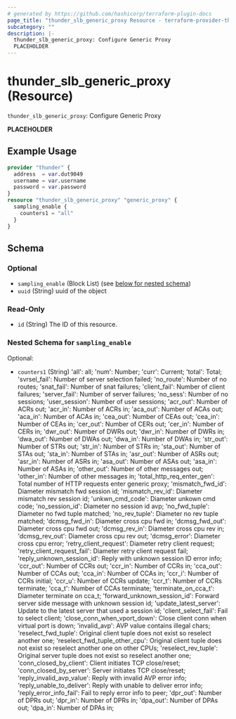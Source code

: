 ```yaml
---
# generated by https://github.com/hashicorp/terraform-plugin-docs
page_title: "thunder_slb_generic_proxy Resource - terraform-provider-thunder"
subcategory: ""
description: |-
  thunder_slb_generic_proxy: Configure Generic Proxy
  PLACEHOLDER
---
```


# thunder_slb_generic_proxy (Resource)

`thunder_slb_generic_proxy`: Configure Generic Proxy

__PLACEHOLDER__

## Example Usage

```terraform
provider "thunder" {
  address  = var.dut9049
  username = var.username
  password = var.password
}
resource "thunder_slb_generic_proxy" "generic_proxy" {
  sampling_enable {
    counters1 = "all"
  }
}
```

<!-- schema generated by tfplugindocs -->
## Schema

### Optional

- `sampling_enable` (Block List) (see [below for nested schema](#nestedblock--sampling_enable))
- `uuid` (String) uuid of the object

### Read-Only

- `id` (String) The ID of this resource.

<a id="nestedblock--sampling_enable"></a>
### Nested Schema for `sampling_enable`

Optional:

- `counters1` (String) 'all': all; 'num': Number; 'curr': Current; 'total': Total; 'svrsel_fail': Number of server selection failed; 'no_route': Number of no routes; 'snat_fail': Number of snat failures; 'client_fail': Number of client failures; 'server_fail': Number of server failures; 'no_sess': Number of no sessions; 'user_session': Number of user sessions; 'acr_out': Number of ACRs out; 'acr_in': Number of ACRs in; 'aca_out': Number of ACAs out; 'aca_in': Number of ACAs in; 'cea_out': Number of CEAs out; 'cea_in': Number of CEAs in; 'cer_out': Number of CERs out; 'cer_in': Number of CERs in; 'dwr_out': Number of DWRs out; 'dwr_in': Number of DWRs in; 'dwa_out': Number of DWAs out; 'dwa_in': Number of DWAs in; 'str_out': Number of STRs out; 'str_in': Number of STRs in; 'sta_out': Number of STAs out; 'sta_in': Number of STAs in; 'asr_out': Number of ASRs out; 'asr_in': Number of ASRs in; 'asa_out': Number of ASAs out; 'asa_in': Number of ASAs in; 'other_out': Number of other messages out; 'other_in': Number of other messages in; 'total_http_req_enter_gen': Total number of HTTP requests enter generic proxy; 'mismatch_fwd_id': Diameter mismatch fwd session id; 'mismatch_rev_id': Diameter mismatch rev session id; 'unkwn_cmd_code': Diameter unkown cmd code; 'no_session_id': Diameter no session id avp; 'no_fwd_tuple': Diameter no fwd tuple matched; 'no_rev_tuple': Diameter no rev tuple matched; 'dcmsg_fwd_in': Diameter cross cpu fwd in; 'dcmsg_fwd_out': Diameter cross cpu fwd out; 'dcmsg_rev_in': Diameter cross cpu rev in; 'dcmsg_rev_out': Diameter cross cpu rev out; 'dcmsg_error': Diameter cross cpu error; 'retry_client_request': Diameter retry client request; 'retry_client_request_fail': Diameter retry client request fail; 'reply_unknown_session_id': Reply with unknown session ID error info; 'ccr_out': Number of CCRs out; 'ccr_in': Number of CCRs in; 'cca_out': Number of CCAs out; 'cca_in': Number of CCAs in; 'ccr_i': Number of CCRs initial; 'ccr_u': Number of CCRs update; 'ccr_t': Number of CCRs terminate; 'cca_t': Number of CCAs terminate; 'terminate_on_cca_t': Diameter terminate on cca_t; 'forward_unknown_session_id': Forward server side message with unknown session id; 'update_latest_server': Update to the latest server that used a session id; 'client_select_fail': Fail to select client; 'close_conn_when_vport_down': Close client conn when virtual port is down; 'invalid_avp': AVP value contains illegal chars; 'reselect_fwd_tuple': Original client tuple does not exist so reselect another one; 'reselect_fwd_tuple_other_cpu': Original client tuple does not exist so reselect another one on other CPUs; 'reselect_rev_tuple': Original server tuple does not exist so reselect another one; 'conn_closed_by_client': Client initiates TCP close/reset; 'conn_closed_by_server': Server initiates TCP close/reset; 'reply_invalid_avp_value': Reply with invalid AVP error info; 'reply_unable_to_deliver': Reply with unable to deliver error info; 'reply_error_info_fail': Fail to reply error info to peer; 'dpr_out': Number of DPRs out; 'dpr_in': Number of DPRs in; 'dpa_out': Number of DPAs out; 'dpa_in': Number of DPAs in;


